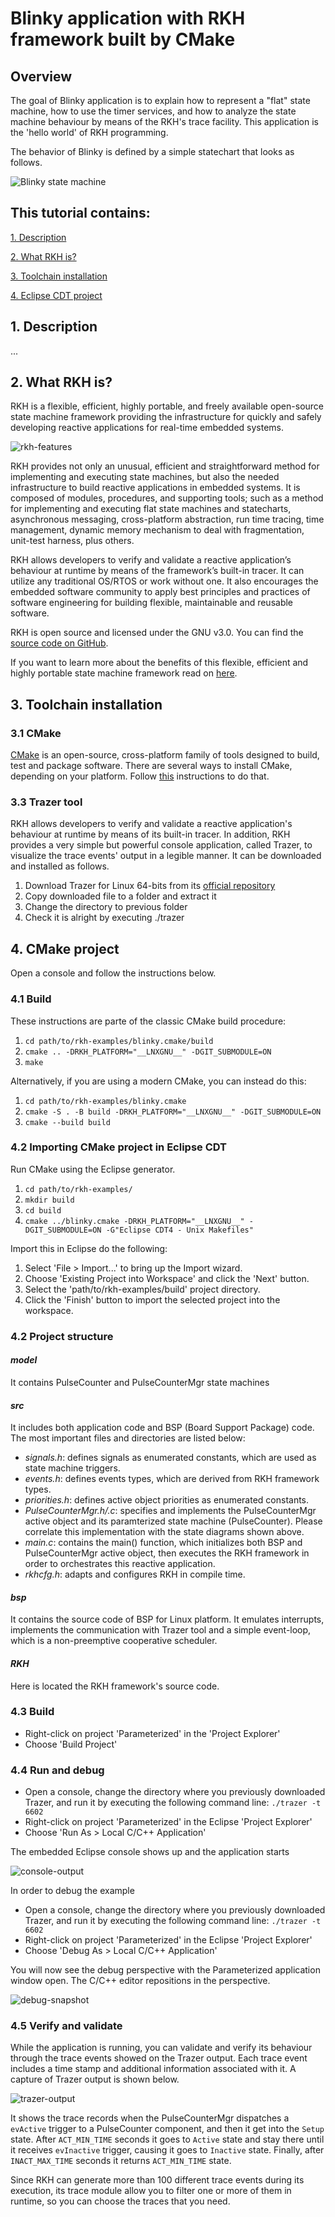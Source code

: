 # Blinky application with RKH framework built by CMake

## Overview
The goal of Blinky application is to explain how to represent a "flat" 
state machine, how to use the timer services, and how to analyze the 
state machine behaviour by means of the RKH's trace facility. 
This application is the 'hello world' of RKH programming.

The behavior of Blinky is defined by a simple statechart that looks
as follows.

![Blinky state machine](images/state-machine.png)

## This tutorial contains:

[1\. Description](#1-description)

[2\. What RKH is?](#2-what-rkh-is)

[3\. Toolchain installation](#3-toolchain-installation)

[4\. Eclipse CDT project](#4-eclipse-cdt-project)

## 1\. Description
...

## 2\. What RKH is?
RKH is a flexible, efficient, highly portable, and freely available 
open-source state machine framework providing the infrastructure for quickly 
and safely developing reactive applications for real-time embedded systems.

![rkh-features](images/rkh-features.png)

RKH provides not only an unusual, efficient and straightforward method for implementing and executing state machines, but also the needed infrastructure to build reactive applications in embedded systems. It is composed of modules, procedures, and supporting tools; such as a method for implementing and executing flat state machines and statecharts, asynchronous messaging, cross-platform abstraction, run time tracing, time management, dynamic memory mechanism to deal with fragmentation, unit-test harness, plus others.

RKH allows developers to verify and validate a reactive application’s behaviour at runtime by means of the framework’s built-in tracer. It can utilize any traditional OS/RTOS or work without one. It also encourages the embedded software community to apply best principles and practices of software engineering for building flexible, maintainable and reusable software.

RKH is open source and licensed under the GNU v3.0\. You can find the [source code on GitHub](https://github.com/vortexmakes/RKH).

If you want to learn more about the benefits of this flexible, efficient and highly portable state machine framework read on [here](https://blogs.itemis.com/en/rkh-state-machine-framework-for-reactive-and-real-time-embedded-systems).

## 3\. Toolchain installation
### 3.1 CMake
[CMake](https://cmake.org/) is an open-source, cross-platform family of tools designed to build, test and package software.
There are several ways to install CMake, depending on your platform. Follow [this](https://cliutils.gitlab.io/modern-cmake/chapters/intro/installing.html) instructions to do that.

### 3.3 Trazer tool
RKH allows developers to verify and validate a reactive application's behaviour at runtime by means of its built-in tracer. In addition, RKH provides a very simple but powerful console application, called Trazer, to visualize the trace events' output in a legible manner. It can be downloaded and installed as follows.

1.  Download Trazer for Linux 64-bits from its [official repository](https://github.com/vortexmakes/Trazer/releases/download/3.2/RC_trazer_3_2_lnx64b.tar.gz)
2.  Copy downloaded file to a folder and extract it
3.  Change the directory to previous folder
4.  Check it is alright by executing ./trazer

## 4\. CMake project
Open a console and follow the instructions below.

### 4.1 Build
These instructions are parte of the classic CMake build procedure:
1. `cd path/to/rkh-examples/blinky.cmake/build`
2. `cmake .. -DRKH_PLATFORM="__LNXGNU__" -DGIT_SUBMODULE=ON`
3. `make`

Alternatively, if you are using a modern CMake, you can instead do this:
1. `cd path/to/rkh-examples/blinky.cmake`
2. `cmake -S . -B build -DRKH_PLATFORM="__LNXGNU__" -DGIT_SUBMODULE=ON`
3. `cmake --build build`

### 4.2 Importing CMake project in Eclipse CDT
Run CMake using the Eclipse generator.
1. `cd path/to/rkh-examples/`
2. `mkdir build`
3. `cd build`
4. `cmake ../blinky.cmake -DRKH_PLATFORM="__LNXGNU__" -DGIT_SUBMODULE=ON -G"Eclipse CDT4 - Unix Makefiles"`

Import this in Eclipse do the following:
1. Select 'File > Import...' to bring up the Import wizard. 
2. Choose 'Existing Project into Workspace' and click the 'Next' button.
3. Select the 'path/to/rkh-examples/build' project directory.
4. Click the 'Finish' button to import the selected project into the workspace. 

### 4.2 Project structure
#### _model_
It contains PulseCounter and PulseCounterMgr state machines

#### _src_
It includes both application code and BSP (Board Support Package) code. The most important files and directories are listed below:

*   _signals.h_: defines signals as enumerated constants, which are used as state machine triggers.
*   _events.h_: defines events types, which are derived from RKH framework types.
*   _priorities.h_: defines active object priorities as enumerated constants.
*   _PulseCounterMgr.h/.c_: specifies and implements the PulseCounterMgr active object and its paramterized state machine (PulseCounter). Please correlate this implementation with the state diagrams shown above.
*   _main.c_: contains the main() function, which initializes both BSP and PulseCounterMgr active object, then executes the RKH framework in order to orchestrates this reactive application.
*   _rkhcfg.h_: adapts and configures RKH in compile time.

#### _bsp_
It contains the source code of BSP for Linux platform. It emulates interrupts, implements the communication with Trazer tool and a simple event-loop, which is a non-preemptive cooperative scheduler.

#### _RKH_
Here is located the RKH framework's source code.

### 4.3 Build
*   Right-click on project 'Parameterized' in the 'Project Explorer'
*   Choose 'Build Project'

### 4.4 Run and debug
*   Open a console, change the directory where you previously downloaded Trazer, and run it by executing the following command line: `./trazer -t 6602`
*   Right-click on project 'Parameterized' in the Eclipse 'Project Explorer'
*   Choose 'Run As > Local C/C++ Application'

The embedded Eclipse console shows up and the application starts

![console-output](images/console-output.png)

In order to debug the example

*   Open a console, change the directory where you previously downloaded Trazer, and run it by executing the following command line: `./trazer -t 6602`
*   Right-click on project 'Parameterized' in the Eclipse 'Project Explorer'
*   Choose 'Debug As > Local C/C++ Application'

You will now see the debug perspective with the Parameterized application window open. The C/C++ editor repositions in 
the perspective.

![debug-snapshot](images/debug-snapshot.png)

### 4.5 Verify and validate
While the application is running, you can validate and verify its behaviour through the trace events showed on the Trazer output.
Each trace event includes a time stamp and additional information associated with it. A capture of Trazer output is shown below. 

![trazer-output](images/trazer-output.png)

It shows the trace records when the PulseCounterMgr dispatches a `evActive` trigger to a PulseCounter component, and then it get into the `Setup` state. After `ACT_MIN_TIME` seconds it goes to `Active` state and stay there until it receives `evInactive` trigger, causing it goes to `Inactive` state. Finally, after `INACT_MAX_TIME` seconds it returns `ACT_MIN_TIME` state. 

Since RKH can generate more than 100 different trace events during its execution, its trace module allow you to filter one or more of them in runtime, so you can choose the traces that you need.
